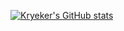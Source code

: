 [![Kryeker's GitHub stats](https://github-readme-stats.vercel.app/api?username=kryeker&show=reviews,discussions_started,discussions_answered,prs_merged,prs_merged_percentage)](https://github.com/kryeker)
